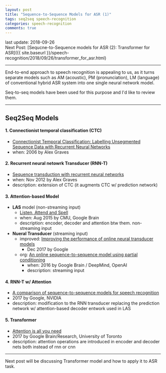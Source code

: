```yaml
---
layout: post
title: "Sequence-to-Sequence Models for ASR (1)"
tags: seq2seq speech-recognition
categories: speech-recognition
comments: true
---
```

<!--last update: 2018-09-20 <br/><br/>-->

last update: 2018-09-26<br/>
Next Post: [Sequcne-to-Sequence models for ASR (2): Transformer for ASR]({{ site.baseurl }}/speech-recognition/2018/09/26/transformer_for_asr.html)

---
<!-- > End-to-end approach to speech recognition is appealing to us, as it turns separate models such as AM (acoustic), PM (pronunciation), LM (language) of conventional hybrid ASR system into one single neural network model.<br/><br/>Seq-to-seq models have been used for this purpose and I'd like to review them.<br/> -->

End-to-end approach to speech recognition is appealing to us, as it turns separate models such as AM (acoustic), PM (pronunciation), LM (language) of conventional hybrid ASR system into one single neural network model.<br/>

Seq-to-seq models have been used for this purpose and I'd like to review them.<br/>

---
## Seq2Seq Models
#### 1. Connectionist temporal classification (**CTC**)
* [Connectionist Temporal Classification: Labelling Unsegmented Sequence Data with Recurrent Neural Networks](https://www.cs.toronto.edu/~graves/icml_2006.pdf) 
* when: 2006 by Alex Graves

#### 2. Recurrent neural netowrk Transducer (**RNN-T**)
* [Sequence transduction with recurrent neural networks](https://arxiv.org/pdf/1211.3711.pdf) 
* when: Nov 2012 by Alex Graves
* description: extension of CTC (it augments CTC w/ prediction network)

#### 3. Attention-based Model
* **LAS** model (non-streaming input)
	* [Listen, Attend and Spell](https://arxiv.org/pdf/1508.01211.pdf) 
	* when: Aug 2015 by CMU, Google Brain
	* description: encoder, decoder and attention btw them. non-streaming input
* **Nueral Transducer** (streaming input)
	* improved: [Improving the performance of online neural transducer models](https://pdfs.semanticscholar.org/9409/ce44b3c6b1b55479f3ff0f87f4e7c52f227a.pdf)
		* Dec 2017 by Google
	* org: [An online sequence-to-sequence model using partial conditioning](http://bengio.abracadoudou.com/cv/publications/pdf/jaitly_2016_nips.pdf)
		* when: 2016 by Google Brain / DeepMind, OpenAI
		* description: streaming input

#### 4. **RNN-T w/ Attention**
* [A comparison of sequence-to-sequence models for speech recognition](https://pdfs.semanticscholar.org/6cc6/8e8adf34b580f3f37d1bd267ee701974edde.pdf)
* 2017 by Google, NVIDIA
* description: modification to the RNN transducer replacing the prediction network w/ attention-based decoder entwork used in LAS

#### 5. **Transformer**
* [Attention is all you need](https://papers.nips.cc/paper/7181-attention-is-all-you-need.pdf)
* 2017 by Google Brain/Research, University of Toronto
* description: attention operations are introduced in encoder and decoder nets both instead of rnn or cnn

---
Next post will be discussing Transformer model and how to apply it to ASR task.
